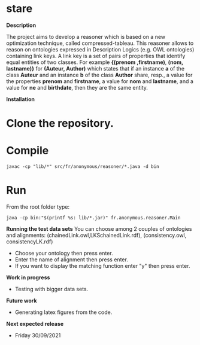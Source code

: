 # stare
****Description****

The project aims to develop a reasoner which is based on a new
optimization technique, called compressed-tableau. This reasoner allows
to reason on ontologies expressed in Description Logics (e.g. OWL
ontologies) containing link keys. A link key is a set of pairs of properties that identify equal entities of two classes.
For example **{(prenom ,firstname)**, **(nom, lastname)}** for **(Auteur, Author)** which states that if an instance **a** of the class **Auteur** and an instance **b** of the class **Author** share, resp., a value for the properties **prenom** and **firstname**, a value for **nom** and **lastname**, and a value for **ne** and **birthdate**, then they are the same entity. 

****Installation****
# Clone the repository.
# Compile

```javac -cp "lib/*" src/fr/anonymous/reasoner/*.java -d bin```

# Run
From the root folder type:

```java -cp bin:"$(printf %s: lib/*.jar)" fr.anonymous.reasoner.Main```



**Running the test data sets**
You can choose among 2 couples of ontologies and alignments:
 (chainedLink.owl,LKSchainedLink.rdf), (consistency.owl, consistencyLK.rdf)
- Choose your ontology then press enter.
- Enter the name of alignment then press enter.
- If you want to display the matching function enter "y" then press enter.


****Work in progress****
- Testing with bigger data sets.


****Future work****
- Generating latex figures from the code.



****Next expected release****
- Friday 30/09/2021







